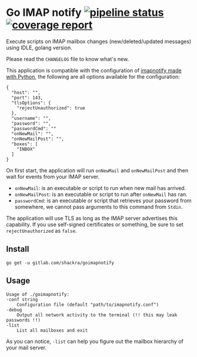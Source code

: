 # Go IMAP notify [![pipeline status](https://gitlab.com/shackra/goimapnotify/badges/master/pipeline.svg)](https://gitlab.com/shackra/goimapnotify/commits/master) [![coverage report](https://gitlab.com/shackra/goimapnotify/badges/master/coverage.svg)](https://gitlab.com/shackra/goimapnotify/commits/master)

Execute scripts on IMAP mailbox changes (new/deleted/updated messages) using IDLE, golang version.

Please read the `CHANGELOG` file to know what's new.

This application is compatible with the configuration of [imapnotify made with Python](https://github.com/a-sk/python-imapnotify), the following are all options available for the configuration:

    {
      "host": "",
      "port": 143,
      "tlsOptions": {
        "rejectUnauthorized": true
      },
      "username": "",
      "password": "",
      "passwordCmd": ""
      "onNewMail": "",
      "onNewMailPost": "",
      "boxes": [
        "INBOX"
      ]
    }

On first start, the application will run `onNewMail` and `onNewMailPost` and then wait for events from your IMAP server.

* `onNewMail`: is an executable or script to run when new mail has arrived.
* `onNewMailPost`: is an executable or script to run after `onNewMail` has ran.
* `passwordCmd`: is an executable or script that retrieves your password from somewhere, we cannot pass arguments to this command from `Stdin`.

The application will use TLS as long as the IMAP server advertises this capability. If you use self-signed certificates or something, be sure to set `rejectUnauthorized` as `false`.

## Install

    go get -u gitlab.com/shackra/goimapnotify

## Usage

    Usage of ./goimapnotify:
    -conf string
        Configuration file (default "path/to/imapnotify.conf")
    -debug
        Output all network activity to the terminal (!! this may leak passwords !!)
    -list
        List all mailboxes and exit

As you can notice, `-list` can help you figure out the mailbox hierarchy of your mail server.
